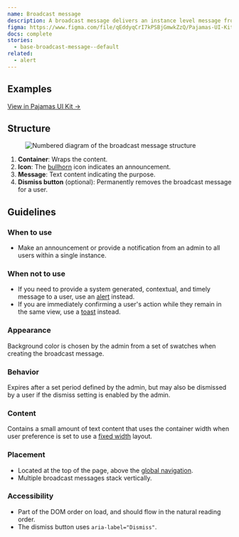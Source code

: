 ```yaml
---
name: Broadcast message
description: A broadcast message delivers an instance level message from the admin to all users.
figma: https://www.figma.com/file/qEddyqCrI7kPSBjGmwkZzQ/Pajamas-UI-Kit?node-id=425%3A6
docs: complete
stories:
  - base-broadcast-message--default
related:
  - alert
---
```


## Examples

<story-viewer story-name="base-broadcast-message--default" title="Default broadcast message"></story-viewer>

[View in Pajamas UI Kit →](https://www.figma.com/file/qEddyqCrI7kPSBjGmwkZzQ/Pajamas-UI-Kit-Beta?node-id=1501%3A1583)

## Structure

<figure class="figure" role="figure" aria-label="Broadcast message structure">
  <img class="figure-img" src="/img/broadcast-message-structure.svg" alt="Numbered diagram of the broadcast message structure" role="img" />
</figure>

1. **Container**: Wraps the content.
1. **Icon**: The [bullhorn](http://gitlab-org.gitlab.io/gitlab-svgs/?q=~bullhorn) icon indicates an announcement.
1. **Message**: Text content indicating the purpose.
1. **Dismiss button** (optional): Permanently removes the broadcast message for a user.

## Guidelines

### When to use

- Make an announcement or provide a notification from an admin to all users within a single instance.

### When not to use

- If you need to provide a system generated, contextual, and timely message to a user, use an [alert](/components/alert) instead.
- If you are immediately confirming a user's action while they remain in the same view, use a [toast](/components/toast) instead.

### Appearance

Background color is chosen by the admin from a set of swatches when creating the broadcast message.

### Behavior

Expires after a set period defined by the admin, but may also be dismissed by a user if the dismiss setting is enabled by the admin.

### Content

Contains a small amount of text content that uses the container width when user preference is set to use a [fixed width](https://docs.gitlab.com/ee/user/profile/preferences.html#layout-width) layout.

### Placement

- Located at the top of the page, above the [global navigation](/regions/navigation).
- Multiple broadcast messages stack vertically.

### Accessibility

- Part of the DOM order on load, and should flow in the natural reading order.
- The dismiss button uses `aria-label="Dismiss"`.
